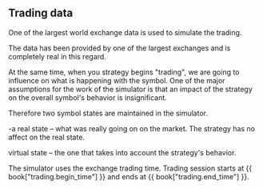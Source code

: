 ## Trading data

One of the largest world exchange data is used to simulate the trading.

The data has been provided by one of the largest exchanges and is completely real in this regard.

At the same time, when you strategy begins "trading", we are going to influence on what is happening with the symbol. One of the major assumptions for the work of the simulator is that an impact of the strategy on the overall symbol's behavior is insignificant.

Therefore two symbol states are maintained in the simulator.

-a real state – what was really going on on the market. The strategy has no affect on the real state.

virtual state – the one that takes into account the strategy's behavior.

The simulator uses the exchange trading time. Trading session starts at {{ book["trading.begin_time"] }} and ends at {{ book["trading.end_time"] }}.
